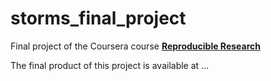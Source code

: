 # storms_final_project

Final project of the Coursera course **[Reproducible Research](https://www.coursera.org/learn/reproducible-research/home)**

The final product of this project is available at ...
